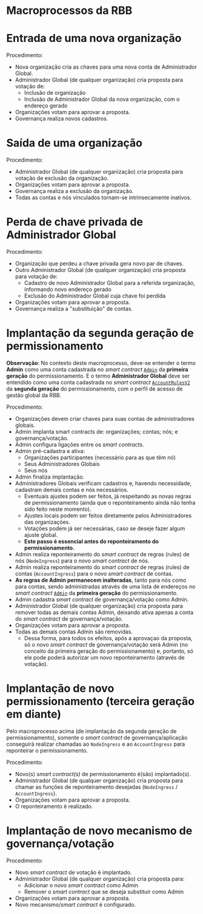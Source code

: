 # Macroprocessos da RBB

# Entrada de uma nova organização

Procedimento:
- Nova organização cria as chaves para uma nova conta de Administrador Global.
- Administrador Global (de qualquer organização) cria proposta para votação de:
  - Inclusão de organização
  - Inclusão de Administrador Global da nova organização, com o endereço gerado
- Organizações votam para aprovar a proposta.
- Governança realiza novos cadastros.


# Saída de uma organização

Procedimento:
- Administrador Global (de qualquer organização) cria proposta para votação de exclusão da organização.
- Organizações votam para aprovar a proposta.
- Governança realiza a exclusão da organização.
- Todas as contas e nós vinculados tornam-se intrinsecamente inativos.


# Perda de chave privada de Administrador Global

Procedimento:
- Organização que perdeu a chave privada gera novo par de chaves.
- Outro Administrador Global (de qualquer organização) cria proposta para votação de:
  - Cadastro de novo Administrador Global para a referida organização, informando novo endereço gerado
  - Exclusão do Administrador Global cuja chave foi perdida
- Organizações votam para aprovar a proposta.
- Governança realiza a "substituição" de contas.


# Implantação da segunda geração de permissionamento

**Observação**: No contexto deste macroprocesso, deve-se entender o termo **Admin** como uma conta cadastrada no *smart contract* [`Admin`](../../gen01/contracts/Admin.sol) da **primeira geração** do permissionamento. E o termo **Administrador Global** deve ser entendido como uma conta cadastrada no *smart contract* [`AccountRulesV2`](../contracts/AccountRulesV2.sol) da **segunda geração** do permissionamento, com o perfil de acesso de gestão global da RBB.

Procedimento:
- Organizações devem criar chaves para suas contas de administradores globais.
- Admin implanta smart contracts de: organizações; contas; nós; e governança/votação.
- Admin configura ligações entre os *smart contracts*.
- Admin pré-cadastra e ativa:
  - Organizações participantes (necessário para as que têm nó)
  - Seus Administradores Globais
  - Seus nós
- Admin finaliza implantação.
- Administradores Globais verificam cadastros e, havendo necessidade, cadastram demais contas e nós necessários.
  - Eventuais ajustes podem ser feitos, já respeitando as novas regras de permissionamento (ainda que o reponteiramento ainda não tenha sido feito neste momento).
  - Ajustes locais podem ser feitos diretamente pelos Administradores das organizações.
  - Votações podem já ser necessárias, caso se deseje fazer algum ajuste global.
  - **Este passo é essencial antes do reponteiramento do permissionamento.**
- Admin realiza reponteiramento do *smart contract* de regras (rules) de nós (`NodeIngress`) para o novo *smart contract* de nós.
- Admin realiza reponteiramento do *smart contract* de regras (rules) de contas (`AccountIngress`) para o novo *smart contract* de contas. 
- **As regras de Admin permanecem inalteradas**, tanto para nós como para contas, sendo administradas através de uma lista de endereços no *smart contract* [`Admin`](../../gen01/contracts/Admin.sol) da **primeira geração** do permissionamento.
- Admin cadastra *smart contract* de governança/votação como Admin.
- Administrador Global (de qualquer organização) cria proposta para remover todas as demais contas Admin, deixando ativa apenas a conta do *smart contract* de governança/votação.
- Organizações votam para aprovar a proposta.
- Todas as demais contas Admin são removidas.
  - Dessa forma, para todos os efeitos, após a aprovaçao da proposta, só o novo *smart contract* de governança/votação será Admin (no conceito da primeira geração do permissionamento) e, portanto, só ele pode poderá autorizar um novo reponteiramento (através de votação).


# Implantação de novo permissionamento (terceira geração em diante)

Pelo macroprocesso acima (de implantação da segunda geração de permissionamento), somente o *smart contract* de governança/aplicação conseguirá realizar chamadas ao `NodeIngress` e ao `AccountIngress` para reponteirar o permissionamento.

Procedimento:
- Novo(s) *smart contract(s)* de permissionamento é(são) implantado(s).
- Administrador Global (de qualquer organização) cria proposta para chamar as funções de reponteiramento desejadas (`NodeIngress` / `AccountIngress`).
- Organizações votam para aprovar a proposta.
- O reponteiramento é realizado.


# Implantação de novo mecanismo de governança/votação

Procedimento:
- Novo *smart contract* de votação é implantado.
- Administrador Global (de qualquer organização) cria proposta para:
  - Adicionar o novo *smart contract* como Admin
  - Remover o *smart contract* que se deseja substituir como Admin
- Organizações votam para aprovar a proposta.
- Novo mecanismo/*smart contract* é configurado.
